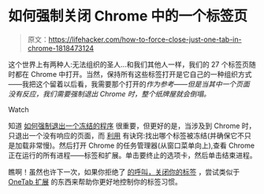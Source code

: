 # 如何强制关闭 Chrome 中的一个标签页

> 原文：<https://lifehacker.com/how-to-force-close-just-one-tab-in-chrome-1818473124>

这个世界上有两种人:无法组织的圣人...和我们其他人一样，我们的 27 个标签页随时都在 Chrome 中打开。当然，保持所有这些标签打开是它自己的一种组织方式——我把这个留着以后看，我需要那个打开的*作为参考——但是当其中一个页面没有反应，我们需要强制退出 Chrome 时，整个纸牌屋就会倒塌。*

Watch

知道 [如何强制退出一个冻结的程序](http://lifehacker.com/how-to-close-a-program-that-is-not-responding-5832505) 很重要，但更好的是，当涉及到 Chrome 时，只退出一个没有响应的页面，而 [利用](http://www.makeuseof.com/tag/force-close-unresponsive-tab-chrome/) 有诀窍:找出哪个标签被冻结(并确保它不只是加载非常慢)。然后打开 Chrome 的任务管理器(从窗口菜单向上),查看 Chrome 正在运行的所有进程——标签和扩展。单击要终止的选项卡，然后单击结束进程。

瞧啊！虽然也许下一次，如果你拒绝了 [的呼叫，关闭你的标签](http://adequateman.deadspin.com/close-your-tabs-1811909090) ，尝试类似于 [OneTab 扩展](http://lifehacker.com/onetab-unloads-all-your-tabs-into-a-shareable-list-5990088) 的东西来帮助你更好地控制你的标签习惯。
